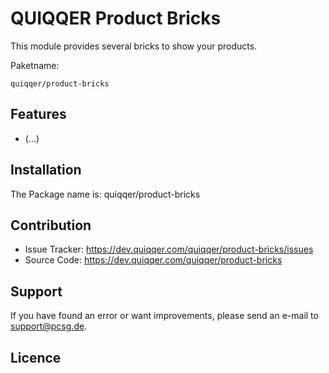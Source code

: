 QUIQQER Product Bricks
========

This module provides several bricks to show your products.


Paketname:

    quiqqer/product-bricks


Features
--------
- (...)



Installation
------------

The Package name is: quiqqer/product-bricks


Contribution
----------

- Issue Tracker: https://dev.quiqqer.com/quiqqer/product-bricks/issues
- Source Code: https://dev.quiqqer.com/quiqqer/product-bricks


Support
-------

If you have found an error or want improvements, please send an e-mail to support@pcsg.de.


Licence
-------


